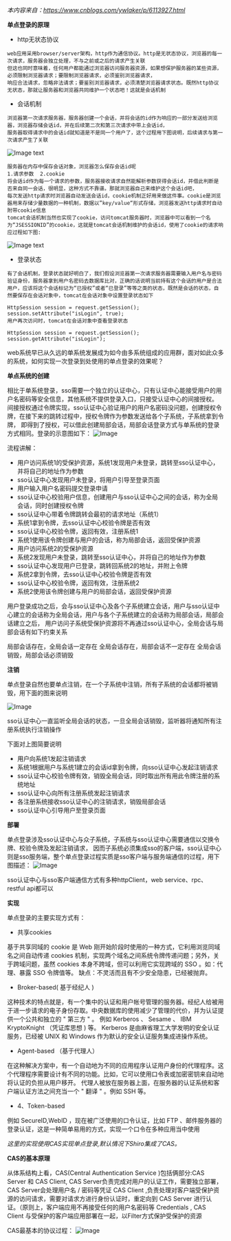 _本内容来自：https://www.cnblogs.com/ywlaker/p/6113927.html_

**单点登录的原理**
- http无状态协议
```text
web应用采用browser/server架构，http作为通信协议。http是无状态协议，浏览器的每一次请求，服务器会独立处理，不与之前或之后的请求产生关联
但这也同时意味着，任何用户都能通过浏览器访问服务器资源，如果想保护服务器的某些资源，必须限制浏览器请求；要限制浏览器请求，必须鉴别浏览器请求，
响应合法请求，忽略非法请求；要鉴别浏览器请求，必须清楚浏览器请求状态。既然http协议无状态，那就让服务器和浏览器共同维护一个状态吧！这就是会话机制
```

- 会话机制
```text
浏览器第一次请求服务器，服务器创建一个会话，并将会话的id作为响应的一部分发送给浏览器，浏览器存储会话id，并在后续第二次和第三次请求中带上会话id，
服务器取得请求中的会话id就知道是不是同一个用户了，这个过程用下图说明，后续请求与第一次请求产生了关联
```
![Image text](http://images2015.cnblogs.com/blog/797930/201611/797930-20161129155232537-1894700627.png)
```
服务器在内存中保存会话对象，浏览器怎么保存会话id呢
1.请求参数  2.cookie
将会话id作为每一个请求的参数，服务器接收请求自然能解析参数获得会话id，并借此判断是否来自同一会话，很明显，这种方式不靠谱。那就浏览器自己来维护这个会话id吧，
每次发送http请求时浏览器自动发送会话id，cookie机制正好用来做这件事。cookie是浏览器用来存储少量数据的一种机制，数据以”key/value“形式存储，浏览器发送http请求时自动附带cookie信息
tomcat会话机制当然也实现了cookie，访问tomcat服务器时，浏览器中可以看到一个名为“JSESSIONID”的cookie，这就是tomcat会话机制维护的会话id，使用了cookie的请求响应过程如下图:
```
![Image text](http://images2015.cnblogs.com/blog/797930/201611/797930-20161129155233724-190446648.png)


- 登录状态
```text
有了会话机制，登录状态就好明白了，我们假设浏览器第一次请求服务器需要输入用户名与密码验证身份，服务器拿到用户名密码去数据库比对，正确的话说明当前持有这个会话的用户是合法用户，应该将这个会话标记为“已授权”或者“已登录”等等之类的状态，既然是会话的状态，自然要保存在会话对象中，tomcat在会话对象中设置登录状态如下

HttpSession session = request.getSession();
session.setAttribute("isLogin", true);
用户再次访问时，tomcat在会话对象中查看登录状态

HttpSession session = request.getSession();
session.getAttribute("isLogin");
```

web系统早已从久远的单系统发展成为如今由多系统组成的应用群，面对如此众多的系统，如何实现一次登录到处使用的单点登录的效果呢？


**单点系统的创建**

相比于单系统登录，sso需要一个独立的认证中心，只有认证中心能接受用户的用户名密码等安全信息，其他系统不提供登录入口，只接受认证中心的间接授权。
间接授权通过令牌实现，sso认证中心验证用户的用户名密码没问题，创建授权令牌，在接下来的跳转过程中，授权令牌作为参数发送给各个子系统，子系统拿到令牌，
即得到了授权，可以借此创建局部会话，局部会话登录方式与单系统的登录方式相同。登录的示意图如下：
![Image](https://images2015.cnblogs.com/blog/797930/201612/797930-20161203152650974-276822362.png)

流程讲解：
- 用户访问系统1的受保护资源，系统1发现用户未登录，跳转至sso认证中心，并将自己的地址作为参数
- sso认证中心发现用户未登录，将用户引导至登录页面
- 用户输入用户名密码提交登录申请
- sso认证中心校验用户信息，创建用户与sso认证中心之间的会话，称为全局会话，同时创建授权令牌
- sso认证中心带着令牌跳转会最初的请求地址（系统1）
- 系统1拿到令牌，去sso认证中心校验令牌是否有效
- sso认证中心校验令牌，返回有效，注册系统1
- 系统1使用该令牌创建与用户的会话，称为局部会话，返回受保护资源
- 用户访问系统2的受保护资源
- 系统2发现用户未登录，跳转至sso认证中心，并将自己的地址作为参数
- sso认证中心发现用户已登录，跳转回系统2的地址，并附上令牌
- 系统2拿到令牌，去sso认证中心校验令牌是否有效
- sso认证中心校验令牌，返回有效，注册系统2
- 系统2使用该令牌创建与用户的局部会话，返回受保护资源

用户登录成功之后，会与sso认证中心及各个子系统建立会话，用户与sso认证中心建立的会话称为全局会话，用户与各个子系统建立的会话称为局部会话，局部会话建立之后，
用户访问子系统受保护资源将不再通过sso认证中心，全局会话与局部会话有如下约束关系

局部会话存在，全局会话一定存在
全局会话存在，局部会话不一定存在
全局会话销毁，局部会话必须销毁

**注销**

单点登录自然也要单点注销，在一个子系统中注销，所有子系统的会话都将被销毁，用下面的图来说明

![Image](https://images2015.cnblogs.com/blog/797930/201611/797930-20161129155242271-222889796.png)

sso认证中心一直监听全局会话的状态，一旦全局会话销毁，监听器将通知所有注册系统执行注销操作

下面对上图简要说明

- 用户向系统1发起注销请求
- 系统1根据用户与系统1建立的会话id拿到令牌，向sso认证中心发起注销请求
- sso认证中心校验令牌有效，销毁全局会话，同时取出所有用此令牌注册的系统地址
- sso认证中心向所有注册系统发起注销请求
- 各注册系统接收sso认证中心的注销请求，销毁局部会话
- sso认证中心引导用户至登录页面

**部署**

单点登录涉及sso认证中心与众子系统，子系统与sso认证中心需要通信以交换令牌、校验令牌及发起注销请求，
因而子系统必须集成sso的客户端，sso认证中心则是sso服务端，整个单点登录过程实质是sso客户端与服务端通信的过程，用下图描述：
![Image](http://images2015.cnblogs.com/blog/797930/201611/797930-20161129155243834-48122435.png)

sso认证中心与sso客户端通信方式有多种httpClient，web service、rpc、restful api都可以

**实现**

单点登录的主要实现方式有：
- 共享cookies

基于共享同域的 cookie 是 Web 刚开始阶段时使用的一种方式，它利用浏览同域名之间自动传递 cookies 机制，实现两个域名之间系统令牌传递问题；另外，关于跨域问题，虽然
cookies 本身不跨域，但可以利用它实现跨域的 SSO 。如：代理、暴露 SSO 令牌值等。
缺点：不灵活而且有不少安全隐患，已经被抛弃。

- Broker-based( 基于经纪人 )

这种技术的特点就是，有一个集中的认证和用户帐号管理的服务器。经纪人给被用于进一步请求的电子身份存取。中央数据库的使用减少了管理的代价，并为认证提供一个公共和独立的 " 第三方 " 。
例如 Kerberos 、 Sesame 、 IBM KryptoKnight （凭证库思想 ) 等。 Kerberos 是由麻省理工大学发明的安全认证服务，已经被 UNIX 和 Windows 作为默认的安全认证服务集成进操作系统。

- Agent-based （基于代理人）

在这种解决方案中，有一个自动地为不同的应用程序认证用户身份的代理程序。这个代理程序需要设计有不同的功能。比如，它可以使用口令表或加密密钥来自动地将认证的负担从用户移开。
代理人被放在服务器上面，在服务器的认证系统和客户端认证方法之间充当一个 " 翻译 " 。例如 SSH 等。

- 4、Token-based

例如 SecureID,WebID ，现在被广泛使用的口令认证，比如 FTP 、邮件服务器的登录认证，这是一种简单易用的方式，实现一个口令在多种应用当中使用


*这里的实现使用CAS实现单点登录,默认情况下Shiro集成了CAS。*

**CAS的基本原理**

从体系结构上看，CAS(Central Authentication Service )包括俩部分:CAS Server 和 CAS Client, CAS Server负责完成对用户的认证工作，需要独立部署，CAS Server会处理用户名 / 密码等凭证
CAS Client ,负责处理对客户端受保护资源的访问请求，需要对请求方进行身份认证时，重定向到 CAS Server 进行认证。（原则上，客户端应用不再接受任何的用户名密码等 Credentials ,
CAS Client 与受保护的客户端应用部署在一起，以Filter方式保护受保护的资源

CAS最基本的协议过程：
![Image](http://res.coin163.com/java/cas/images/cas_clip_image001.jpg)